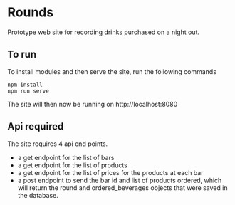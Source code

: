 Rounds
=======

Prototype web site for recording drinks purchased on a night out.


To run
------

To install modules and then serve the site, run the following commands


```
npm install
npm run serve
```

The site will then now be running on http://localhost:8080


Api required
------------

The site requires 4 api end points.

- a get endpoint for the list of bars
- a get endpoint for the list of products
- a get endpoint for the list of prices for the products at each bar
- a post endpoint to send the bar id and list of products ordered, which will return the round and ordered_beverages objects that were saved in the database.



